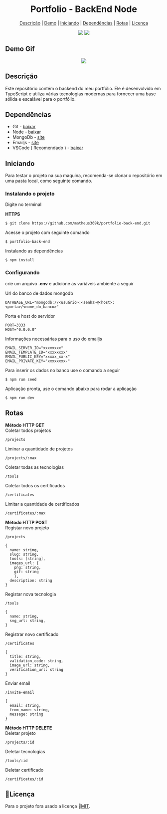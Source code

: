 <h1 align='center'>Portfolio - BackEnd Node</h1>

<div align='center'>

  [Descrição](#descrição)
  |
  [Demo](#demo-gif)
  |
  [Iniciando](#iniciando)
  |
  [Dependências](#dependências)
  |
  [Rotas](#rotas)
  |
  [Licença](#licença)

</div>

<div align='center'>
  <img src='https://img.shields.io/github/license/matheus369k/coffee-delivery-api.svg'/>
  <img src='https://img.shields.io/github/watchers/matheus369k/coffee-delivery-api.svg' />
</div>

## Demo Gif

<div align='center'>
  <img src='.github/coffee-delivery-projetc-view.gif' />
</div>

## Descrição

Este repositório contém o backend do meu portfólio. Ele é desenvolvido em TypeScript e utiliza várias tecnologias modernas para fornecer uma base sólida e escalável para o portfólio.

## Dependências

- Git - [baixar](https://git-scm.com)
- Node - [baixar](https://nodejs.org/pt)
- MongoDb - [site](https://cloud.mongodb.com/)
- Emailjs - [site](https://dashboard.emailjs.com)
- VSCode ( Recomendado ) - [baixar](https://code.visualstudio.com)

## Iniciando

Para testar o projeto na sua maquina, recomenda-se clonar o repositório em uma pasta local, como seguinte comando.

### Instalando o projeto

Digite no terminal

__HTTPS__
```
$ git clone https://github.com/matheus369k/portfolio-back-end.git
```
Acesse o projeto com seguinte comando 
```
$ portfolio-back-end
```
Instalando as dependências
```
$ npm install
```
### Configurando

crie um arquivo __.env__ e adicione as variáveis ambiente a seguir

Url do banco de dados mongodb 
```
DATABASE_URL="mongodb://<usuário>:<senha>@<host>:<porta>/<nome_do_banco>"
```
Porta e host do servidor
```
PORT=3333
HOST="0.0.0.0"
```
Informações necessárias para o uso do emailjs
```
EMAIL_SERVER_ID="xxxxxxxx"
EMAIL_TEMPLATE_ID="xxxxxxxx"
EMAIL_PUBLIC_KEY="xxxxx_xx-x"
EMAIL_PRIVATE_KEY="xxxxxxxx-"
```
Para inserir os dados no banco use o comando a seguir
```
$ npm run seed
```
Aplicação pronta, use o comando abaixo para rodar a aplicação
```
$ npm run dev
```
## Rotas
__Método HTTP GET__<br/>
Coletar todos projetos
```
/projects
```
Liminar a quantidade de projetos
```
/projects/:max
```
Coletar todas as tecnologias
```
/tools
```
Coletar todos os certificados
```
/certificates
```
Limitar a quantidade de certificados
```
/certificates/:max
```
__Método HTTP POST__<br/>
Registar novo projeto
```
/projects
```
```
{
  name: string,
  slug: string,
  tools: [string],
  images_url: {
    png: string,
    gif: string
    },
  description: string
}
```
Registar nova tecnologia
```
/tools
```
```
{
  name: string,
  svg_url: string,
}
```
Registrar novo certificado
```
/certificates
```
```
{
  title: string,
  validation_code: string,
  image_url: string,
  verification_url: string
}
```
Enviar email
```
/invite-email
```
```
{
  email: string, 
  from_name: string,
  message: string
}
```

__Método HTTP DELETE__<br/>
Deletar projeto
```
/projects/:id
```
Deletar tecnologias
```
/tools/:id
```
Deletar certificado
```
/certificates/:id
```

## 📜Licença

Para o projeto fora usado a licença 🔗[MIT](/LICENSE.txt).